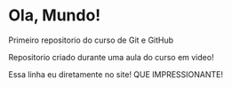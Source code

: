 # Ola, Mundo!
 Primeiro repositorio do curso de Git e GitHub

Repositorio criado durante uma aula do curso em video!

Essa linha eu  diretamente no site!  QUE IMPRESSIONANTE!
